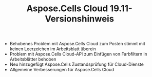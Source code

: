 ﻿---
title: Aspose.Cells Cloud 19.11-Versionshinweis
second_title: Aspose.Cells Cloud Documen
type: docs
url: /de/aspose-cells-cloud-19-11-release-notes/
description: Aspose.Cells Cloud unterstützt Excel zum Erstellen, Konvertieren, Zusammenführen, Aufteilen, Schützen, inneren Objektvorgang usw
weight: 20
---
- Behobenes Problem mit Aspose.Cells Cloud zum Posten stimmt mit keinen Leerzeichen im Arbeitsblatt überein
- Problem mit Aspose.Cells Cloud-API zum Einfügen von Farbfiltern in Arbeitsblätter behoben
- Neu hinzugefügt Aspose.Cells Zustandsprüfung für Cloud-Dienste
- Allgemeine Verbesserungen für Aspose.Cells Cloud
